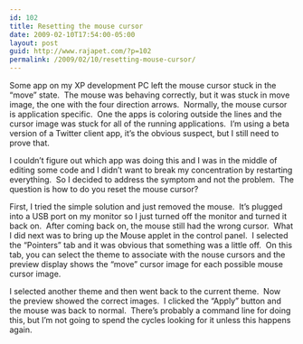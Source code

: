 ```yaml
---
id: 102
title: Resetting the mouse cursor
date: 2009-02-10T17:54:00-05:00
layout: post
guid: http://www.rajapet.com/?p=102
permalink: /2009/02/10/resetting-mouse-cursor/
---
```

Some app on my XP development PC left the mouse cursor stuck in the “move” state.  The mouse was behaving correctly, but it was stuck in move image, the one with the four direction arrows.  Normally, the mouse cursor is application specific.  One the apps is coloring outside the lines and the cursor image was stuck for all of the running applications.  I’m using a beta version of a Twitter client app, it’s the obvious suspect, but I still need to prove that.

I couldn’t figure out which app was doing this and I was in the middle of editing some code and I didn’t want to break my concentration by restarting everything.  So I decided to address the symptom and not the problem.  The question is how to do you reset the mouse cursor?

First, I tried the simple solution and just removed the mouse.  It’s plugged into a USB port on my monitor so I just turned off the monitor and turned it back on.  After coming back on, the mouse still had the wrong cursor.  What I did next was to bring up the Mouse applet in the control panel.  I selected the “Pointers” tab and it was obvious that something was a little off.  On this tab, you can select the theme to associate with the nouse cursors and the preview display shows the “move” cursor image for each possible mouse cursor image.  

I selected another theme and then went back to the current theme.  Now the preview showed the correct images.  I clicked the “Apply” button and the mouse was back to normal.  There’s probably a command line for doing this, but I’m not going to spend the cycles looking for it unless this happens again.